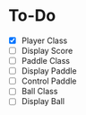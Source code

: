 # To-Do

-[x] Player Class
-[ ] Display Score 
-[ ] Paddle Class 
-[ ] Display Paddle
-[ ] Control Paddle
-[ ] Ball Class 
-[ ] Display Ball